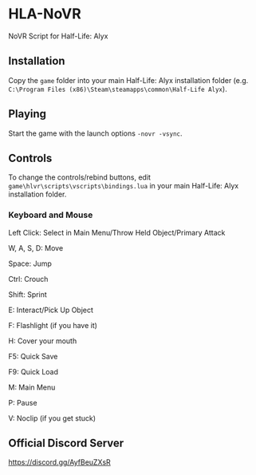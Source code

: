 # HLA-NoVR
NoVR Script for Half-Life: Alyx

## Installation
Copy the ``game`` folder into your main Half-Life: Alyx installation folder (e.g. ``C:\Program Files (x86)\Steam\steamapps\common\Half-Life Alyx``).

## Playing
Start the game with the launch options ``-novr -vsync``.

## Controls
To change the controls/rebind buttons, edit ``game\hlvr\scripts\vscripts\bindings.lua`` in your main Half-Life: Alyx installation folder.
### Keyboard and Mouse
Left Click: Select in Main Menu/Throw Held Object/Primary Attack

W, A, S, D: Move

Space: Jump

Ctrl: Crouch

Shift: Sprint

E: Interact/Pick Up Object

F: Flashlight (if you have it)

H: Cover your mouth

F5: Quick Save

F9: Quick Load

M: Main Menu

P: Pause

V: Noclip (if you get stuck)

## Official Discord Server
https://discord.gg/AyfBeuZXsR
